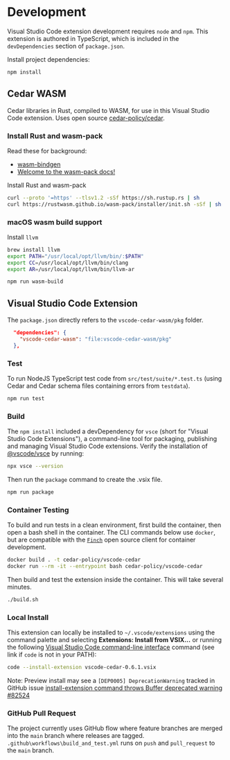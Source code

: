 # Development

Visual Studio Code extension development requires `node` and `npm`.  This extension is authored in TypeScript, which is included in the `devDependencies` section of `package.json`.

Install project dependencies:

```bash
npm install
```

## Cedar WASM

Cedar libraries in Rust, compiled to WASM, for use in this Visual Studio Code extension. Uses open source [cedar-policy/cedar](https://github.com/cedar-policy/cedar).

### Install Rust and wasm-pack

Read these for background:

* [wasm-bindgen](https://github.com/rustwasm/wasm-bindgen)
* [Welcome to the wasm-pack docs!](https://rustwasm.github.io/docs/wasm-pack/introduction.html)

Install Rust and wasm-pack

```bash
curl --proto '=https' --tlsv1.2 -sSf https://sh.rustup.rs | sh
curl https://rustwasm.github.io/wasm-pack/installer/init.sh -sSf | sh
```

### macOS wasm build support

Install `llvm`

```bash
brew install llvm
export PATH="/usr/local/opt/llvm/bin/:$PATH"
export CC=/usr/local/opt/llvm/bin/clang
export AR=/usr/local/opt/llvm/bin/llvm-ar
```

```bash
npm run wasm-build
```

## Visual Studio Code Extension

The `package.json` directly refers to the `vscode-cedar-wasm/pkg` folder.

```json
  "dependencies": {
    "vscode-cedar-wasm": "file:vscode-cedar-wasm/pkg"
  },
```

### Test

To run NodeJS TypeScript test code from `src/test/suite/*.test.ts` (using Cedar and Cedar schema files containing errors from `testdata`).

```bash
npm run test
```

### Build

The `npm install` included a devDependency for `vsce` (short for "Visual Studio Code Extensions"), a command-line tool for packaging, publishing and managing Visual Studio Code extensions.  Verify the installation of [@vscode/vsce](https://github.com/microsoft/vscode-vsce) by running:

```bash
npx vsce --version
```

Then run the `package` command to create the .vsix file.

```bash
npm run package
```

### Container Testing

To build and run tests in a clean environment, first build the container, then open a bash shell in the container.  The CLI commands below use `docker`, but are compatible with the [`Finch`](https://github.com/runfinch/finch) open source client for container development.

```bash
docker build . -t cedar-policy/vscode-cedar
docker run --rm -it --entrypoint bash cedar-policy/vscode-cedar
```

Then build and test the extension inside the container.  This will take several minutes.

```bash
./build.sh
```

### Local Install

This extension can locally be installed to `~/.vscode/extensions` using the command palette and selecting **Extensions: Install from VSIX...** or running the following [Visual Studio Code command-line interface](https://code.visualstudio.com/docs/editor/command-line) command (see link if `code` is not in your PATH):

```bash
code --install-extension vscode-cedar-0.6.1.vsix
```

Note: Preview install may see a `[DEP0005] DeprecationWarning` tracked in GitHub issue [install-extension command throws Buffer deprecated warning #82524](https://github.com/microsoft/vscode/issues/82524)

### GitHub Pull Request

The project currently uses GitHub flow where feature branches are merged into the `main` branch where releases are tagged.  `.github\workflows\build_and_test.yml` runs on `push` and `pull_request` to the `main` branch.
